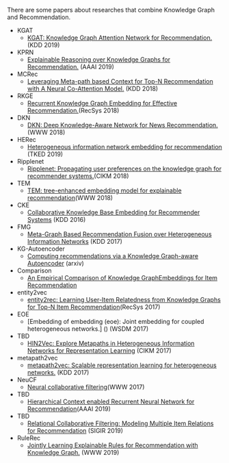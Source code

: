There are some papers about researches that combine Knowledge Graph and Recommendation.
* KGAT
  - [KGAT: Knowledge Graph Attention Network for Recommendation.]()(KDD 2019)
* KPRN
  - [Explainable Reasoning over Knowledge Graphs for Recommendation.](https://arxiv.org/pdf/1811.04540.pdf) (AAAI 2019)
* MCRec
  - [Leveraging Meta-path based Context for Top-N Recommendation with A Neural Co-Attention Model.](http://www.shichuan.org/doc/47.pdf) (KDD 2018)
* RKGE
  - [Recurrent Knowledge Graph Embedding for Effective Recommendation.](https://yangjiera.github.io/works/recsys2018.pdf)(RecSys 2018)
* DKN
  - [DKN: Deep Knowledge-Aware Network for News Recommendation.](https://arxiv.org/pdf/1801.08284.pdf) (WWW 2018)
* HERec
  - [Heterogeneous information network embedding for recommendation](https://arxiv.org/pdf/1711.10730.pdf) (TKED 2019)
* Ripplenet
  - [Ripplenet: Propagating user preferences on the knowledge graph for recommender systems.](https://arxiv.org/pdf/1803.03467.pdf)(CIKM 2018)
* TEM
  - [TEM: tree-enhanced embedding model for explainable recommendation](https://www.comp.nus.edu.sg/~xiangnan/papers/www18-tem.pdf)(WWW 2018)
* CKE
  - [Collaborative Knowledge Base Embedding for Recommender Systems](https://www.kdd.org/kdd2016/papers/files/adf0066-zhangA.pdf) (KDD 2016)
* FMG
  - [Meta-Graph Based Recommendation Fusion over Heterogeneous Information Networks](http://www.cse.ust.hk/~hzhaoaf/data/kdd17-paper.pdf) (KDD 2017)
* KG-Autoencoder
  - [Computing recommendations via a Knowledge Graph-aware Autoencoder](https://arxiv.org/pdf/1807.05006.pdf) (arxiv)
* Comparison
  - [An Empirical Comparison of Knowledge GraphEmbeddings for Item Recommendation](http://ceur-ws.org/Vol-2106/paper2.pdf)
* entity2vec
  - [entity2rec: Learning User-Item Relatedness from Knowledge Graphs for Top-N Item Recommendation](http://giusepperizzo.github.io/publications/Palumbo_Rizzo-RecSys2017.pdf)(RecSys 2017)
* EOE
  - [Embedding of embedding (eoe): Joint embedding for coupled heterogeneous networks.] () (WSDM 2017)
* TBD 
  - [HIN2Vec: Explore Metapaths in Heterogeneous Information Networks for Representation Learning]() (CIKM 2017)
* metapath2vec
  - [metapath2vec: Scalable representation learning for heterogeneous networks.]() (KDD 2017)
* NeuCF
  - [Neural collaborative filtering](https://www.comp.nus.edu.sg/~xiangnan/papers/ncf.pdf)(WWW 2017)
* TBD
  - [Hierarchical Context enabled Recurrent Neural Network for Recommendation](https://arxiv.org/pdf/1904.12674.pdf)(AAAI 2019)
* TBD 
  - [Relational Collaborative Filtering: Modeling Multiple Item Relations for Recommendation](https://arxiv.org/pdf/1904.12796.pdf) (SIGIR 2019)
* RuleRec
  - [Jointly Learning Explainable Rules for Recommendation with Knowledge Graph.](https://arxiv.org/pdf/1903.03714.pdf) (WWW 2019)
